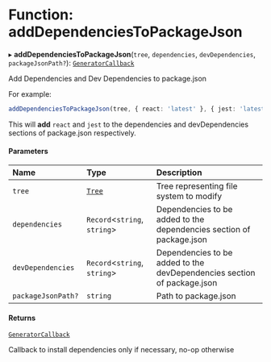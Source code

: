 # Function: addDependenciesToPackageJson

▸ **addDependenciesToPackageJson**(`tree`, `dependencies`, `devDependencies`, `packageJsonPath?`): [`GeneratorCallback`](../../devkit/documents/GeneratorCallback)

Add Dependencies and Dev Dependencies to package.json

For example:

```typescript
addDependenciesToPackageJson(tree, { react: 'latest' }, { jest: 'latest' });
```

This will **add** `react` and `jest` to the dependencies and devDependencies sections of package.json respectively.

#### Parameters

| Name               | Type                                  | Description                                                             |
| :----------------- | :------------------------------------ | :---------------------------------------------------------------------- |
| `tree`             | [`Tree`](../../devkit/documents/Tree) | Tree representing file system to modify                                 |
| `dependencies`     | `Record`<`string`, `string`\>         | Dependencies to be added to the dependencies section of package.json    |
| `devDependencies`  | `Record`<`string`, `string`\>         | Dependencies to be added to the devDependencies section of package.json |
| `packageJsonPath?` | `string`                              | Path to package.json                                                    |

#### Returns

[`GeneratorCallback`](../../devkit/documents/GeneratorCallback)

Callback to install dependencies only if necessary, no-op otherwise
